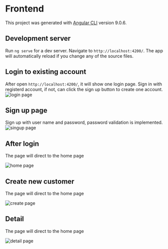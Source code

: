 # Frontend

This project was generated with [Angular CLI](https://github.com/angular/angular-cli) version 9.0.6.

## Development server

Run `ng serve` for a dev server. Navigate to `http://localhost:4200/`. The app will automatically reload if you change any of the source files.

## Login to existing account

After open `http://localhost:4200/`, it will show one login page. Sign in with registerd account, if not, can click the sign up button to create one account.
![login page](assets/images/login.png)

## Sign up page
Sign up with user name and password, password validation is implemented.
![singup page](assets/images/signup.png)

## After login
The page will direct to the home page

![home page](assets/images/home.png)

## Create new customer
The page will direct to the home page

![create page](assets/images/create.png)

## Detail
The page will direct to the home page

![detail page](assets/images/detail.png)